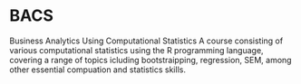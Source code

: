# BACS
Business Analytics Using Computational Statistics
A course consisting of various computational statistics using the R programming language, covering a range of topics icluding bootstraipping, regression, SEM, among other essential compuation and statistics skills.
